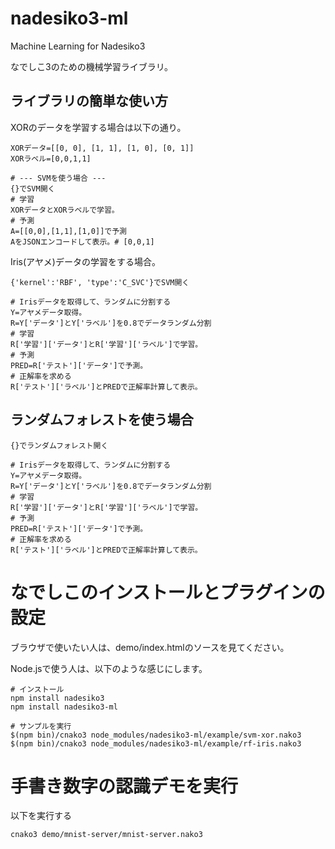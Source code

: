 # nadesiko3-ml

Machine Learning for Nadesiko3

なでしこ3のための機械学習ライブラリ。

## ライブラリの簡単な使い方

XORのデータを学習する場合は以下の通り。

```
XORデータ=[[0, 0], [1, 1], [1, 0], [0, 1]]
XORラベル=[0,0,1,1]

# --- SVMを使う場合 ---
{}でSVM開く
# 学習
XORデータとXORラベルで学習。
# 予測
A=[[0,0],[1,1],[1,0]]で予測
AをJSONエンコードして表示。# [0,0,1]
```

Iris(アヤメ)データの学習をする場合。

```
{'kernel':'RBF', 'type':'C_SVC'}でSVM開く

# Irisデータを取得して、ランダムに分割する
Y=アヤメデータ取得。
R=Y['データ']とY['ラベル']を0.8でデータランダム分割
# 学習
R['学習']['データ']とR['学習']['ラベル']で学習。
# 予測
PRED=R['テスト']['データ']で予測。
# 正解率を求める
R['テスト']['ラベル']とPREDで正解率計算して表示。
```

## ランダムフォレストを使う場合

```
{}でランダムフォレスト開く

# Irisデータを取得して、ランダムに分割する
Y=アヤメデータ取得。
R=Y['データ']とY['ラベル']を0.8でデータランダム分割
# 学習
R['学習']['データ']とR['学習']['ラベル']で学習。
# 予測
PRED=R['テスト']['データ']で予測。
# 正解率を求める
R['テスト']['ラベル']とPREDで正解率計算して表示。
```

# なでしこのインストールとプラグインの設定

ブラウザで使いたい人は、demo/index.htmlのソースを見てください。

Node.jsで使う人は、以下のような感じにします。

```
# インストール
npm install nadesiko3
npm install nadesiko3-ml

# サンプルを実行
$(npm bin)/cnako3 node_modules/nadesiko3-ml/example/svm-xor.nako3
$(npm bin)/cnako3 node_modules/nadesiko3-ml/example/rf-iris.nako3
```

# 手書き数字の認識デモを実行

以下を実行する

```
cnako3 demo/mnist-server/mnist-server.nako3
```





